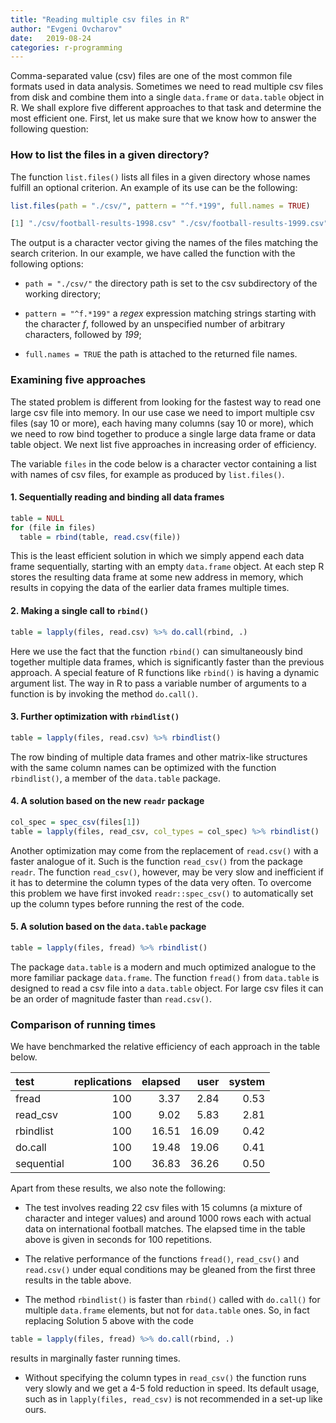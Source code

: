 ```yaml
---
title: "Reading multiple csv files in R"
author: "Evgeni Ovcharov"
date:   2019-08-24
categories: r-programming
---
```



Comma-separated value (csv) files are one of the most common file formats used in data analysis. Sometimes we need to read multiple csv files from disk and combine them into a single `data.frame` or `data.table` object in R. We shall explore five different approaches to that task and determine the most efficient one. First, let us make sure that we know how to answer the following question:

### How to list the files in a given directory?

The function `list.files()` lists all files in a given directory whose names fulfill an optional criterion. An example of its use can be the following:

```r
list.files(path = "./csv/", pattern = "^f.*199", full.names = TRUE) 

[1] "./csv/football-results-1998.csv" "./csv/football-results-1999.csv"
```

The output is a character vector giving the names of the files matching the search criterion. In our example, we have called the function with the following options:

  * `path = "./csv/"` the directory path is set to the csv subdirectory of the working directory;
  
  * `pattern = "^f.*199"` a *regex* expression matching strings starting with the character *f*, followed by an unspecified number of arbitrary characters, followed by *199*;
  
  * `full.names = TRUE` the path is attached to the returned file names. 

### Examining five approaches

The stated problem is different from looking for the fastest way to read one large csv file into memory. In our use case we need to import multiple csv files (say 10 or more), each having many columns (say 10 or more), which we need to row bind together to produce a single large data frame or data table object. We next list five approaches in increasing order of efficiency.

The variable `files` in the code below is a character vector containing a list with names of csv files, for example as produced by `list.files()`. 

#### 1. Sequentially reading and binding all data frames

```r
table = NULL
for (file in files)
  table = rbind(table, read.csv(file))
```
This is the least efficient solution in which we simply append each data frame sequentially, starting with an empty `data.frame` object. At each step R stores the resulting data frame at some new address in memory, which results in copying the data of the earlier data frames multiple times.


#### 2. Making a single call to `rbind()` <!-- and passing all data frames as a list of arguments-->
  

```r
table = lapply(files, read.csv) %>% do.call(rbind, .)
```

Here we use the fact that the function `rbind()` can simultaneously bind together multiple data frames, which is significantly faster than the previous approach. A special feature of R functions like `rbind()` is having a dynamic argument list. The way in R to pass a variable number of arguments to a function is by invoking the method `do.call()`.


#### 3. Further optimization with `rbindlist()`
  

```r
table = lapply(files, read.csv) %>% rbindlist()
```

The row binding of multiple data frames and other matrix-like structures with the same column names can be optimized with the function `rbindlist()`, a member of the `data.table` package.

#### 4. A solution based on the new `readr` package

```r
col_spec = spec_csv(files[1])
table = lapply(files, read_csv, col_types = col_spec) %>% rbindlist()
```

Another optimization may come from the replacement of `read.csv()` with a faster analogue of it. Such is the function `read_csv()` from the package `readr`. The function `read_csv()`, however, may be very slow and inefficient if it has to determine the column types of the data very often. To overcome this problem we have first invoked `readr::spec_csv()` to automatically set up the column types before running the rest of the code. 

#### 5. A solution based on the `data.table` package

```r
table = lapply(files, fread) %>% rbindlist()
```

The package `data.table` is a modern and much optimized analogue to the more familiar package `data.frame`. The function `fread()` from `data.table` is designed to read a csv file into a `data.table` object. For large csv files it can be an order of magnitude faster than `read.csv()`. 


### Comparison of running times

We have benchmarked the relative efficiency of each approach in the table below.

<table class="table" style="margin-left: auto; margin-right: auto;">
 <thead>
  <tr>
   <th style="text-align:left;"> test </th>
   <th style="text-align:right;"> replications </th>
   <th style="text-align:right;"> elapsed </th>
   <th style="text-align:right;"> user </th>
   <th style="text-align:right;"> system </th>
  </tr>
 </thead>
<tbody>
  <tr>
   <td style="text-align:left;"> fread </td>
   <td style="text-align:right;"> 100 </td>
   <td style="text-align:right;"> 3.37 </td>
   <td style="text-align:right;"> 2.84 </td>
   <td style="text-align:right;"> 0.53 </td>
  </tr>
  <tr>
   <td style="text-align:left;"> read_csv </td>
   <td style="text-align:right;"> 100 </td>
   <td style="text-align:right;"> 9.02 </td>
   <td style="text-align:right;"> 5.83 </td>
   <td style="text-align:right;"> 2.81 </td>
  </tr>
  <tr>
   <td style="text-align:left;"> rbindlist </td>
   <td style="text-align:right;"> 100 </td>
   <td style="text-align:right;"> 16.51 </td>
   <td style="text-align:right;"> 16.09 </td>
   <td style="text-align:right;"> 0.42 </td>
  </tr>
  <tr>
   <td style="text-align:left;"> do.call </td>
   <td style="text-align:right;"> 100 </td>
   <td style="text-align:right;"> 19.48 </td>
   <td style="text-align:right;"> 19.06 </td>
   <td style="text-align:right;"> 0.41 </td>
  </tr>
  <tr>
   <td style="text-align:left;"> sequential </td>
   <td style="text-align:right;"> 100 </td>
   <td style="text-align:right;"> 36.83 </td>
   <td style="text-align:right;"> 36.26 </td>
   <td style="text-align:right;"> 0.50 </td>
  </tr>
</tbody>
</table>

Apart from these results, we also note the following:

 * The test involves reading 22 csv files with 15 columns (a mixture of character and integer values) and around 1000 rows each with actual data on international football matches. The elapsed time in the table above is given in seconds for 100 repetitions.
 
  * The relative performance of the functions `fread()`, `read_csv()` and `read.csv()` under equal conditions may be gleaned from the first three results in the table above.
 
 * The method `rbindlist()` is faster than `rbind()` called with `do.call()` for multiple `data.frame` elements, but not for `data.table` ones. So, in fact replacing Solution 5 above with the code
```r
table = lapply(files, fread) %>% do.call(rbind, .)
```
 results in marginally faster running times.

 * Without specifying the column types in `read_csv()` the function runs very slowly and we get a 4-5 fold reduction in speed. Its default usage, such as in `lapply(files, read_csv)` is not recommended in a set-up like ours.
